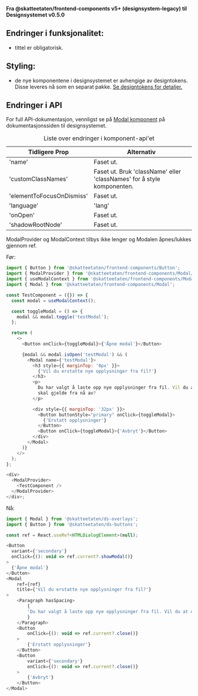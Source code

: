 **Fra @skatteetaten/frontend-components v5+ (designsystem-legacy) til Designsystemet v0.5.0**

## Endringer i funksjonalitet:

- tittel er obligatorisk.

## Styling:

- de nye komponentene i designsystemet er avhengige av designtokens. Disse leveres nå som en separat pakke. <a class="brodtekst-link" href="#section-designtokens-deprecated">Se designtokens for detaljer.</a>

## Endringer i API

For full API-dokumentasjon, vennligst se på <a class="brodtekst-link" href="https://www.skatteetaten.no/stilogtone/designsystemet/komponenter/modal/">Modal komponent</a> på dokumentasjonssiden til designsystemet.

<div class="migration-tabell">
<table>
<caption>Liste over endringer i komponent-api'et</caption>
<thead><tr><th>Tidligere Prop</th><th>Alternativ</th></tr></thead>
<tbody>
<tr>
<td>'name'</td>
<td>
Faset ut.
</td>
</tr>
<tr>
<td>'customClassNames'</td>
<td>
Faset ut. Bruk 'className' eller 'classNames' for å style komponenten.
</td>
</tr>
<tr>
<td>'elementToFocusOnDismiss'</td>
<td>
Faset ut.
</td>
</tr>
<tr>
<td>'language'</td>
<td>
'lang'
</td>
</tr>
<tr>
<td>'onOpen'</td>
<td>
Faset ut.
</td>
</tr>
<tr>
<td>'shadowRootNode'</td>
<td>
Faset ut.
</td>
</tr>
</tbody>
</table>

ModalProvider og ModalContext tilbys ikke lenger og Modalen åpnes/lukkes gjennom ref.

Før:

```javascript static
import { Button } from '@skatteetaten/frontend-components/Button';
import { ModalProvider } from '@skatteetaten/frontend-components/Modal/ModalProvider';
import { useModalContext } from '@skatteetaten/frontend-components/Modal//ModalContext';
import { Modal } from '@skatteetaten/frontend-components/Modal';

const TestComponent = ({}) => {
  const modal = useModalContext();

  const toggleModal = () => {
    modal && modal.toggle('testModal');
  };

  return (
    <>
      <Button onClick={toggleModal}>{'Åpne modal'}</Button>

      {modal && modal.isOpen('testModal') && (
        <Modal name={'testModal'}>
          <h3 style={{ marginTop: '0px' }}>
            {'Vil du erstatte nye opplysninger fra fil?'}
          </h3>
          <p>
            Du har valgt å laste opp nye opplysninger fra fil. Vil du at disse
            skal gjelde fra nå av?
          </p>

          <div style={{ marginTop: '32px' }}>
            <Button buttonStyle="primary" onClick={toggleModal}>
              {'Erstatt opplysninger'}
            </Button>
            <Button onClick={toggleModal}>{'Avbryt'}</Button>
          </div>
        </Modal>
      )}
    </>
  );
};

<div>
  <ModalProvider>
    <TestComponent />
  </ModalProvider>
</div>;
```

Nå:

```js static
import { Modal } from '@skatteetaten/ds-overlays';
import { Button } from '@skatteetaten/ds-buttons';

const ref = React.useRef<HTMLDialogElement>(null);

<Button
  variant={'secondary'}
  onClick={(): void => ref.current?.showModal()}
>
  {'Åpne modal'}
</Button>
<Modal
    ref={ref}
    title={'Vil du erstatte nye opplysninger fra fil?'}
>
    <Paragraph hasSpacing>
        {
        'Du har valgt å laste opp nye opplysninger fra fil. Vil du at disse skal gjelde fra nå av?'
        }
    </Paragraph>
    <Button
        onClick={(): void => ref.current?.close()}
    >
        {'Erstatt opplysninger'}
    </Button>
    <Button
        variant={'secondary'}
        onClick={(): void => ref.current?.close()}
    >
        {'Avbryt'}
    </Button>
</Modal>
```

</div>
